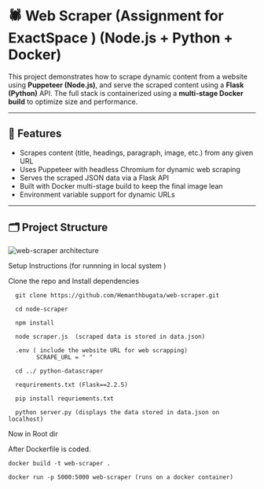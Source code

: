 # 🕷️ Web Scraper (Assignment for ExactSpace ) (Node.js + Python + Docker)

This project demonstrates how to scrape dynamic content from a website using **Puppeteer (Node.js)**, and serve the scraped content using a **Flask (Python)** API. The full stack is containerized using a **multi-stage Docker build** to optimize size and performance.

---

## 📌 Features

- Scrapes content (title, headings, paragraph, image, etc.) from any given URL
- Uses Puppeteer with headless Chromium for dynamic web scraping
- Serves the scraped JSON data via a Flask API
- Built with Docker multi-stage build to keep the final image lean
- Environment variable support for dynamic URLs

---

## 🗂️ Project Structure

![web-scraper architecture](https://github.com/user-attachments/assets/57da0502-86f5-41a8-8fb0-782f254e6de7)


 Setup Instructions (for runnning in local system ) 

  Clone the repo and  Install dependencies

    
      git clone https://github.com/Hemanthbugata/web-scraper.git

      cd node-scraper

      npm install 

      node scraper.js  (scraped data is stored in data.json)

      .env ( include the website URL for web scrapping) 
            SCRAPE_URL = " " 

      cd ../ python-datascraper

      requrirements.txt (Flask==2.2.5)

      pip install requriements.txt

      python server.py (displays the data stored in data.json on localhost)

Now in Root dir 

 After Dockerfile is coded. 

    docker build -t web-scraper . 

    docker run -p 5000:5000 web-scraper (runs on a docker container) 
    

  
